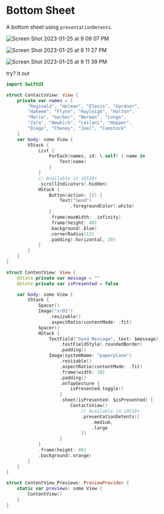 # Bottom Sheet 

A bottom sheet using `presentationDetents`. 

![Screen Shot 2023-01-25 at 9 09 07 PM](https://user-images.githubusercontent.com/1819208/214742369-2d019134-94b8-4bbb-8cd5-92382cbba87c.png)

![Screen Shot 2023-01-25 at 9 11 27 PM](https://user-images.githubusercontent.com/1819208/214742516-3e850899-24c8-4b9e-aba0-622a5915ab6f.png)

![Screen Shot 2023-01-25 at 9 11 39 PM](https://user-images.githubusercontent.com/1819208/214742530-ef2bfe45-d58f-4155-8a28-51459f94014f.png)

try? it out

```swift
import SwiftUI

struct ContactsView: View {
    private var names = [
        "Reginald", "Holman", "Elexis", "Gardner",
        "Hakeem", "Flynn", "Hayleigh", "Holton",
        "Mario", "Garber", "Norman", "Longo",
        "Zara", "Newkirk", "Leilani", "Hopper",
        "Diego", "Cheney", "Joel", "Comstock"
    ]
    var body: some View {
        VStack {
            List {
                ForEach(names, id: \.self) { name in
                    Text(name)
                }
            }
            // Available in iOS16+
            .scrollIndicators(.hidden)
            HStack {
                Button(action: {}) {
                    Text("Send")
                        .foregroundColor(.white)
                }
                .frame(maxWidth: .infinity)
                .frame(height: 48)
                .background(.blue)
                .cornerRadius(12)
                .padding(.horizontal, 20)
            }
        }
    }
}

struct ContentView: View {
    @State private var message = ""
    @State private var isPresented = false

    var body: some View {
        VStack {
            Spacer()
            Image("xrOS")
                .resizable()
                .aspectRatio(contentMode: .fit)
            Spacer()
            HStack {
                TextField("Send Message", text: $message)
                    .textFieldStyle(.roundedBorder)
                    .padding()
                Image(systemName: "paperplane")
                    .resizable()
                    .aspectRatio(contentMode: .fit)
                    .frame(width: 30)
                    .padding()
                    .onTapGesture {
                        isPresented.toggle()
                    }
                    .sheet(isPresented: $isPresented) {
                        ContactsView()
                            // Available in iOS16+
                            .presentationDetents([
                                .medium,
                                .large
                            ])
                    }
            }
            .frame(height: 80)
            .background(.orange)
        }
    }
}

struct ContentView_Previews: PreviewProvider {
    static var previews: some View {
        ContentView()
    }
}
```

